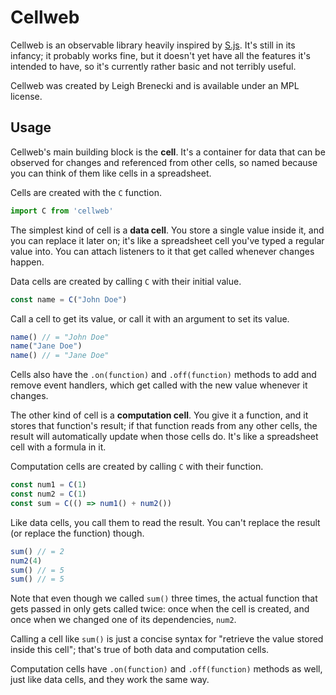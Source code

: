 # Cellweb

Cellweb is an observable library heavily inspired by [S.js][sjs]. It's still in its infancy; it probably works fine, but it doesn't yet have all the features it's intended to have, so it's currently rather basic and not terribly useful.

Cellweb was created by Leigh Brenecki and is available under an MPL license.

[sjs]: https://github.com/adamhaile/S

## Usage

Cellweb's main building block is the **cell**. It's a container for data that can be observed for changes and referenced from other cells, so named because you can think of them like cells in a spreadsheet.

Cells are created with the ``C`` function.

```js
import C from 'cellweb'
```

The simplest kind of cell is a **data cell**. You store a single value inside it, and you can replace it later on; it's like a spreadsheet cell you've typed a regular value into. You can attach listeners to it that get called whenever changes happen.

Data cells are created by calling `C` with their initial value.

```js
const name = C("John Doe")
```

Call a cell to get its value, or call it with an argument to set its value.

```js
name() // = "John Doe"
name("Jane Doe")
name() // = "Jane Doe"
```

Cells also have the `.on(function)` and `.off(function)` methods to add and remove event handlers, which get called with the new value whenever it changes.

The other kind of cell is a **computation cell**. You give it a function, and it stores that function's result; if that function reads from any other cells, the result will automatically update when those cells do. It's like a spreadsheet cell with a formula in it.

Computation cells are created by calling ``C`` with their function.

```js
const num1 = C(1)
const num2 = C(1)
const sum = C(() => num1() + num2())
```

Like data cells, you call them to read the result. You can't replace the result (or replace the function) though.

```js
sum() // = 2
num2(4)
sum() // = 5
sum() // = 5
```

Note that even though we called `sum()` three times, the actual function that gets passed in only gets called twice: once when the cell is created, and once when we changed one of its dependencies, `num2`.

Calling a cell like `sum()` is just a concise syntax for "retrieve the value stored inside this cell"; that's true of both data and computation cells.

Computation cells have `.on(function)` and `.off(function)` methods as well, just like data cells, and they work the same way.
